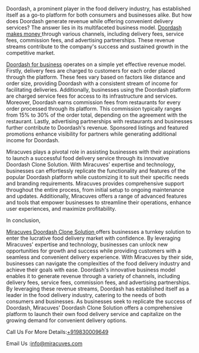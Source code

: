 Doordash, a prominent player in the food delivery industry, has established itself as a go-to platform for both consumers and businesses alike. But how does Doordash generate revenue while offering convenient delivery services? The answer lies in its multifaceted business model. </body><a href="https://miracuves.com/product/doordash-clone/">Doordash  makes money </a>through various channels, including delivery fees, service fees, commission fees, and advertising partnerships. These revenue streams contribute to the company's success and sustained growth in the competitive market.

</body><a href="https://miracuves.com/product/doordash-clone/">Doordash for business</a> operates on a simple yet effective revenue model. Firstly, delivery fees are charged to customers for each order placed through the platform. These fees vary based on factors like distance and order size, providing Doordash with a consistent stream of income for facilitating deliveries. Additionally, businesses using the Doordash platform are charged service fees for access to its infrastructure and services. Moreover, Doordash earns commission fees from restaurants for every order processed through its platform. This commission typically ranges from 15% to 30% of the order total, depending on the agreement with the restaurant. Lastly, advertising partnerships with restaurants and businesses further contribute to Doordash's revenue. Sponsored listings and featured promotions enhance visibility for partners while generating additional income for Doordash.

Miracuves plays a pivotal role in assisting businesses with their aspirations to launch a successful food delivery service through its innovative Doordash Clone Solution. With Miracuves' expertise and technology, businesses can effortlessly replicate the functionality and features of the popular Doordash platform while customizing it to suit their specific needs and branding requirements. Miracuves provides comprehensive support throughout the entire process, from initial setup to ongoing maintenance and updates. Additionally, Miracuves offers a range of advanced features and tools that empower businesses to streamline their operations, enhance user experiences, and maximize profitability.

In conclusion, 
</body><a href="https://miracuves.com/service/">Miracuves Doordash Clone Solution </a>offers businesses a turnkey solution to enter the lucrative food delivery market with confidence. By leveraging Miracuves' expertise and technology, businesses can unlock new opportunities for growth and success while providing customers with a seamless and convenient delivery experience. With Miracuves by their side, businesses can navigate the complexities of the food delivery industry and achieve their goals with ease.
Doordash's innovative business model enables it to generate revenue through a variety of channels, including delivery fees, service fees, commission fees, and advertising partnerships. By leveraging these revenue streams, Doordash has established itself as a leader in the food delivery industry, catering to the needs of both consumers and businesses. As businesses seek to replicate the success of Doordash, Miracuves' Doordash Clone Solution offers a comprehensive platform to launch their own food delivery service and capitalize on the growing demand for convenient delivery options.



Call Us For More Details:<a href="https://miracuves.com/">+919830009649</a>


Email Us :info@miracuves.com
